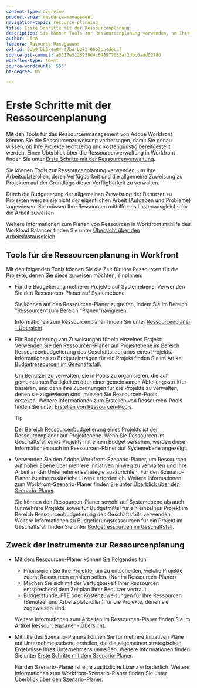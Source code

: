 ```yaml
---
content-type: overview
product-area: resource-management
navigation-topic: resource-planning
title: Erste Schritte mit der Ressourcenplanung
description: Sie können Tools zur Ressourcenplanung verwenden, um Ihre Arbeitsplatzrollen, deren Verfügbarkeit und die allgemeine Zuweisung zu Projekten auf der Grundlage dieser Verfügbarkeit zu verwalten.
author: Lisa
feature: Resource Management
exl-id: 0db9fbb3-4e94-47bd-b272-00b3ca4decaf
source-git-commit: a5317e3126939d4c648977635af2dbc6add02780
workflow-type: tm+mt
source-wordcount: '555'
ht-degree: 0%

---
```


# Erste Schritte mit der Ressourcenplanung

<!--
<div data-mc-conditions="QuicksilverOrClassic.Draft mode">
<p>(**** THIS WILL BE LINKED TO THE PRODUCT UI IN THE PLANNER AREA***DO NOT DELETE OR CHANGE URL FOR THIS ARTICLE****) </p>
<p>(Alina ***Keep the pink blurb for all articles in this NEW section.***More prerequisites for Users (with later releases): - users have an accurate number for their FTE field; The Prerequisites section: (this is linked to other articles, do not change name and link/ anchor))</p>
</div>
-->

Mit den Tools für das Ressourcenmanagement von Adobe Workfront können Sie die Ressourcenzuweisung vorhersagen, damit Sie genau wissen, ob Ihre Projekte rechtzeitig und kostengünstig bereitgestellt werden. Einen Überblick über die Ressourcenverwaltung in Workfront finden Sie unter [Erste Schritte mit der Ressourcenverwaltung](../../resource-mgmt/resource-mgmt-overview/get-started-resource-management.md).

Sie können Tools zur Ressourcenplanung verwenden, um Ihre Arbeitsplatzrollen, deren Verfügbarkeit und die allgemeine Zuweisung zu Projekten auf der Grundlage dieser Verfügbarkeit zu verwalten.

Durch die Budgetierung der allgemeinen Zuweisung der Benutzer zu Projekten werden sie nicht der eigentlichen Arbeit (Aufgaben und Probleme) zugewiesen. Sie müssen Ihre Ressourcen mithilfe des Lastenausgleichs für die Arbeit zuweisen.

Weitere Informationen zum Planen von Ressourcen in Workfront mithilfe des Workload Balancer finden Sie unter [Übersicht über den Arbeitslastausgleich](../workload-balancer/overview-workload-balancer.md).

## Tools für die Ressourcenplanung in Workfront

Mit den folgenden Tools können Sie die Zeit für Ihre Ressourcen für die Projekte, denen Sie diese zuweisen möchten, einplanen:

* Für die Budgetierung mehrerer Projekte auf Systemebene: Verwenden Sie den Ressourcen-Planer auf Systemebene.

  Sie können auf den Ressourcen-Planer zugreifen, indem Sie im Bereich &quot;Ressourcen&quot;zum Bereich &quot;Planen&quot;navigieren.

  Informationen zum Ressourcenplaner finden Sie unter [Ressourcenplaner - Übersicht](../../resource-mgmt/resource-planning/get-started-resource-planner.md).

* Für Budgetierung von Zuweisungen für ein einzelnes Projekt: Verwenden Sie den Ressourcen-Planer auf Projektebene im Bereich Ressourcenbudgetierung des Geschäftsszenarios eines Projekts. Informationen zu Budgeteinträgen für ein Projekt finden Sie im Artikel [Budgetressourcen im Geschäftsfall](../../manage-work/projects/define-a-business-case/budget-resources-in-business-case.md).

  Um Benutzer zu verwalten, sie in Pools zu organisieren, die auf gemeinsamen Fertigkeiten oder einer gemeinsamen Abteilungsstruktur basieren, und dann ihre Zuordnungen für die Projekte zu verwalten, denen sie zugewiesen sind, müssen Sie Ressourcen-Pools erstellen. Weitere Informationen zum Erstellen von Ressourcen-Pools finden Sie unter [Erstellen von Ressourcen-Pools](../../resource-mgmt/resource-planning/resource-pools/create-resource-pools.md).

  >[!TIP]
  >
  >Der Bereich Ressourcenbudgetierung eines Projekts ist der Ressourcenplaner auf Projektebene. Wenn Sie Ressourcen im Geschäftsfall eines Projekts mit einem Budget versehen, werden diese Informationen auch im Ressourcen-Planer auf Systemebene angezeigt.

* Verwenden Sie den Adobe Workfront-Szenario-Planer, um Ressourcen auf hoher Ebene über mehrere Initiativen hinweg zu verwalten und Ihre Arbeit an der Unternehmensstrategie auszurichten. Für den Szenario-Planer ist eine zusätzliche Lizenz erforderlich. Weitere Informationen zum Workfront-Szenario-Planer finden Sie unter [Überblick über den Szenario-Planer](../../scenario-planner/scenario-planner-overview.md).

  Sie können den Ressourcen-Planer sowohl auf Systemebene als auch für mehrere Projekte sowie für Budgetmittel für ein einzelnes Projekt im Bereich Ressourcenbudgetierung des Geschäftsfalls verwenden. Weitere Informationen zu Budgetierungsressourcen für ein Projekt im Geschäftsfall finden Sie unter [Budgetressourcen im Geschäftsfall](../../manage-work/projects/define-a-business-case/budget-resources-in-business-case.md).

## Zweck der Instrumente zur Ressourcenplanung

* Mit dem Ressourcen-Planer können Sie Folgendes tun:

   * Priorisieren Sie Ihre Projekte, um zu entscheiden, welche Projekte zuerst Ressourcen erhalten sollen. (Nur im Ressourcen-Planer)
   * Machen Sie sich mit der Verfügbarkeit Ihrer Ressourcen entsprechend dem Zeitplan Ihrer Benutzer vertraut.
   * Budgetstunde, FTE oder Kostenzuweisungen für Ihre Ressourcen (Benutzer und Arbeitsplatzrollen) für die Projekte, denen sie zugewiesen sind.

  Weitere Informationen zum Arbeiten im Ressourcen-Planer finden Sie im Artikel [Ressourcenplaner - Übersicht](../../resource-mgmt/resource-planning/get-started-resource-planner.md).

* Mithilfe des Szenario-Planers können Sie für mehrere Initiativen Pläne auf Unternehmensebene erstellen, die die allgemeinen strategischen Ergebnisse Ihres Unternehmens umreißen. Weitere Informationen finden Sie unter [Erste Schritte mit dem Szenario-Planer](../../scenario-planner/get-started-with-scenario-planning.md).

  Für den Szenario-Planer ist eine zusätzliche Lizenz erforderlich. Weitere Informationen zum Workfront-Szenario-Planer finden Sie unter [Überblick über den Szenario-Planer](../../scenario-planner/scenario-planner-overview.md).

<!--
<h2 data-mc-conditions="QuicksilverOrClassic.Draft mode">Prerequisites for resource planning</h2>
-->

<!--
<p data-mc-conditions="QuicksilverOrClassic.Draft mode">(This section drafted because it was moved to the "Resource Planner overview" article instead. But this used to be true: THIS SECTION IS LINKED TO ALL RES PLANNING ARTICLES. DO NOT RENAME OF DELETE THIS!)</p>
-->

<!--
<p data-mc-conditions="QuicksilverOrClassic.Draft mode">To successfully use the Resource Planner for budgeting your resources, you must first ensure that you, your projects, and your tasks meet a set of prerequisites. These prerequisites are mandatory to display the correct information in the Resource Planner and to accurately manage your resources. </p>
-->

<!--
<note type="important">  If any of the following prerequisites are missing, you might find that some of the information about the allocation or the availability of the resources is missing or has a zero value.
<br>For more information understanding why fields are missing data or have zero values, hover over the fields.
</note>
-->

<!--
<p data-mc-conditions="QuicksilverOrClassic.Draft mode"> <img src="assets/no-users-with-this-role-in-the-res-pool-350x57.png" style="width: 350;height: 57;"> </p>
-->

<!--
<note type="note">
The following prerequisites are required only when viewing the Resource Planner by project or by job role or when budgeting resources in the Business Case of a project.
<br>For more information about the views in the Resource Planner, see the "Project/ Role/ User view" selection section in the article
<a href="../../resource-mgmt/resource-planning/get-started-resource-planner.md" class="MCXref xref">Resource Planner overview</a>.
<br>
</note>
-->

<!--
<p data-mc-conditions="QuicksilverOrClassic.Draft mode">The following types of prerequisites are required for the correct functionality of the Resource Planner: </p>
-->

<!--
  <li data-mc-conditions="QuicksilverOrClassic.Draft mode"><a href="#user-prerequisites" class="MCXref xref">User prerequisites</a> </li>
  -->

<!--
  <li data-mc-conditions="QuicksilverOrClassic.Draft mode"><a href="#project-prerequisites" class="MCXref xref">Project prerequisites</a> </li>
  -->

<!--
  <li data-mc-conditions="QuicksilverOrClassic.Draft mode"><a href="#tasks-and-issues-prerequisites" class="MCXref xref">Tasks and issues prerequisites</a> </li>
  -->

<!--
<h3 data-mc-conditions="QuicksilverOrClassic.Draft mode" id="user-prerequisites">User prerequisites</h3>
-->

<!--
<p data-mc-conditions="QuicksilverOrClassic.Draft mode">Ensure the following user setup exists before starting using the Resource Planner:</p>
<li>  <ul>   <li> <p data-mc-conditions="QuicksilverOrClassic.Draft mode">You have the correct access to budget resources.</p><p data-mc-conditions="QuicksilverOrClassic.Draft mode">For information about the access needed to budget resources, see the article <a href="../../resource-mgmt/resource-planning/access-needed-to-budget-resources.md" class="MCXref xref">Access needed to budget resources in&nbsp;Adobe Workfront</a>.</p>   </li>  </ul> </li>
-->

<!--
  <p data-mc-conditions="QuicksilverOrClassic.Draft mode">Users who are assigned to tasks are added to the Resource Pools associated with the project.</p>
  -->

<!--
  <p data-mc-conditions="QuicksilverOrClassic.Draft mode">For information about adding users to Resource Pools, see <a href="../../resource-mgmt/resource-planning/resource-pools/associate-resource-pools-with-users.md" class="MCXref xref">Associate resource pools with users </a> and <a href="../../resource-mgmt/resource-planning/resource-pools/create-resource-pools.md" class="MCXref xref">Create resource pools</a>.</p>
  -->

<!--
  >[!NOTE]
  >
  >
  >
  ><p data-mc-conditions="QuicksilverOrClassic.Draft mode">When users are not added to Resource Pools, the following scenarios may exist: </p>  >
  >
  >
  >   
  >   
  >   
  >     <li style="font-style: normal;" data-mc-conditions="QuicksilverOrClassic.Draft mode">The users do not appear in the Resource Planner although they might be assigned to tasks on the projects. </li>  >   
  >     <li style="font-style: normal;" data-mc-conditions="QuicksilverOrClassic.Draft mode">If the tasks they are associated with have Planned Hours, those hours do not appear for the project in the Resource Planner, unless the user is also associated with a job role on those tasks. </li>  >   
  >     <li style="font-style: normal;" data-mc-conditions="QuicksilverOrClassic.Draft mode">If the users are associated with a job role on a task on the project, the Planned Hours display in the Resource Planner for the job role, but the job role cannot be budgeted. </li>  >
  -->

<!--
  <p data-mc-conditions="QuicksilverOrClassic.Draft mode">Users who are assigned to work and Resource Pools must have Schedules and Job Roles associated with their profile.</p>
  -->

<!--
  <p data-mc-conditions="QuicksilverOrClassic.Draft mode">For information about associating Schedules and Job Roles with users, see the article <a href="../../administration-and-setup/add-users/create-and-manage-users/add-users.md" class="MCXref xref">Add users</a></p>
  -->

<!--
  <note type="note">  Users who are not associated with a Schedule but are in the Resource Pool of the project cannot be budgeted in the Resource Planner.
  </note>
  -->

<!--
  <p data-mc-conditions="QuicksilverOrClassic.Draft mode">For accurate Available Hours information, ensure that the schedules associated with your users have the schedule exceptions and time off updated.</p>
  -->

<!--
  <note type="note">  If a user is not associated with a Schedule, the Default Schedule of your Workfront system is associated with the user by default, for the purposes of the Resource Planner.
  </note>
  -->

<!--
  <p data-mc-conditions="QuicksilverOrClassic.Draft mode">For information about creating schedules, see the article <a href="../../administration-and-setup/set-up-workfront/configure-timesheets-schedules/create-schedules.md" class="MCXref xref">Create a schedule</a>.<br></p>
  -->

<!--
  <li data-mc-conditions="QuicksilverOrClassic.Draft mode">If you want to budget your resources by Cost, you must associate Job Roles with Cost/Hr. rates. The cost associated with Job Roles assigned to users in your Resource Pools is used to calculate the Budgeted Labor Cost and the Budgeted Cost of the project.<br>For information about associating job roles with rates, see the article <a href="../../administration-and-setup/set-up-workfront/organizational-setup/create-manage-job-roles.md" class="MCXref xref">Create and manage job roles</a>.<br>For information about calculating Budgeted Labor Cost, see the article <a href="../../manage-work/projects/project-finances/budgeted-labor-cost.md" class="MCXref xref">Understand Budgeted Labor Cost and Budgeted Hours for projects</a>.<br>For information about calculating Budgeted Cost, see the article <a href="../../manage-work/projects/project-finances/budgeted-cost.md" class="MCXref xref">Calculate Budgeted Cost</a>.</li>
  -->

<!--
<h3 data-mc-conditions="QuicksilverOrClassic.Draft mode" id="project-prerequisites">Project prerequisites</h3>
-->

<!--
<p data-mc-conditions="QuicksilverOrClassic.Draft mode">Ensure the following project setup exists before starting using the Resource Planner:</p>
-->

<!--
  <li data-mc-conditions="QuicksilverOrClassic.Draft mode"> Your projects are associated with Resource Pools.<br>For more information about adding Resource Pools to projects, see <a href="../../resource-mgmt/resource-planning/resource-pools/associate-resource-pools-with-projects-and-templates.md" class="MCXref xref">Associate resource pools with projects and templates</a>.<br>
  <note type="important">  Projects without Resource Pools do not display Planned Hour or assignments information in the Resource Planner.
  </note>
  -->

<!--
  <p data-mc-conditions="QuicksilverOrClassic.Draft mode">You have the correct access to budget resources.</p>
  -->

<!--
  <p data-mc-conditions="QuicksilverOrClassic.Draft mode">For information about the access needed to budget resources, see the article <a href="../../resource-mgmt/resource-planning/access-needed-to-budget-resources.md" class="MCXref xref">Access needed to budget resources in&nbsp;Adobe Workfront</a>.</p>
  -->

<!--
<h3 data-mc-conditions="QuicksilverOrClassic.Draft mode" id="tasks-and-issues-prerequisites">Tasks and issues prerequisites</h3>
-->

<!--
<p data-mc-conditions="QuicksilverOrClassic.Draft mode">Ensure the following tasks and issues setup exists before starting budgeting resources in the Resource Planner:</p>
-->

<!--
  <li data-mc-conditions="QuicksilverOrClassic.Draft mode"> The tasks or issues on the projects for which you are budgeting resources are assigned to one of these entities:<br>
  <ul>
  <li data-mc-conditions="QuicksilverOrClassic.Draft mode">Users in the Resource Pools of the project who are also associated with Job Roles</li>
  <li>
  <p data-mc-conditions="QuicksilverOrClassic.Draft mode">Job Roles</p>
  </li>  
  </ul>
  <note type="note">
  Teams assigned to tasks or issues do not display in the Resource Planner. The Planned Hours of tasks and issues assigned to job roles display in the Resource Planner, but these hours cannot be budgeted unless a user who is associated with the job role is listed in a Resource Pool associated with the project.
  </note>
  -->

<!--
  <p data-mc-conditions="QuicksilverOrClassic.Draft mode">Parent tasks should not be assigned to users or roles. </p>
  -->

<!--
  <p data-mc-conditions="QuicksilverOrClassic.Draft mode">This will impact the value of Planned Hours for the project. </p>
  -->

<!--
  <li data-mc-conditions="QuicksilverOrClassic.Draft mode">Tasks and issues have a value for Planned Hours which is greater than zero. </li>
  -->

<!--
  <li data-mc-conditions="QuicksilverOrClassic.Draft mode">Tasks and issues have a value for their Duration which is greater than zero. </li>
  -->

<!--
  <li data-mc-conditions="QuicksilverOrClassic.Draft mode">The Planned Dates of the issues are within the timeline of the project. </li>
  -->

<!--
<h2 data-mc-conditions="QuicksilverOrClassic.Draft mode">Access resource planning tools in&nbsp;Workfront</h2>
-->

<!--
<p data-mc-conditions="QuicksilverOrClassic.Draft mode">You can access the Planner from the  People Planner section  of the Resourcing area. </p>
-->

<!--
<p data-mc-conditions="QuicksilverOrClassic.Draft mode">For information about accessing the Planner, see <a href="../../resource-mgmt/resource-planning/get-started-resource-planner.md" class="MCXref xref">Resource Planner overview</a>.</p>
-->

<!--
<div data-mc-conditions="QuicksilverOrClassic.Draft mode">
<h2>Create Resource Pools</h2>
<p>(drafted because it's redundant with the user prerequisites above) </p>
<p>You can manage your user resources by adding users to Resource Pools. Having users organized in Resource Pools and associating the pools with your projects are prerequisites to Resource Planning.</p>
<p>For information about adding users to Resource Pools and associating them with projects, see <a href="../../resource-mgmt/resource-planning/resource-pools/create-resource-pools.md" class="MCXref xref">Create resource pools</a> and <a href="../../resource-mgmt/resource-planning/resource-pools/associate-resource-pools-with-users.md" class="MCXref xref">Associate resource pools with users </a>.</p>
</div>
-->
